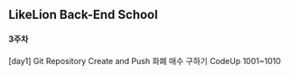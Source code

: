 ## LikeLion Back-End School
#### 3주차
[day1] Git Repository Create and Push
       화폐 매수 구하기 
       CodeUp 1001~1010

